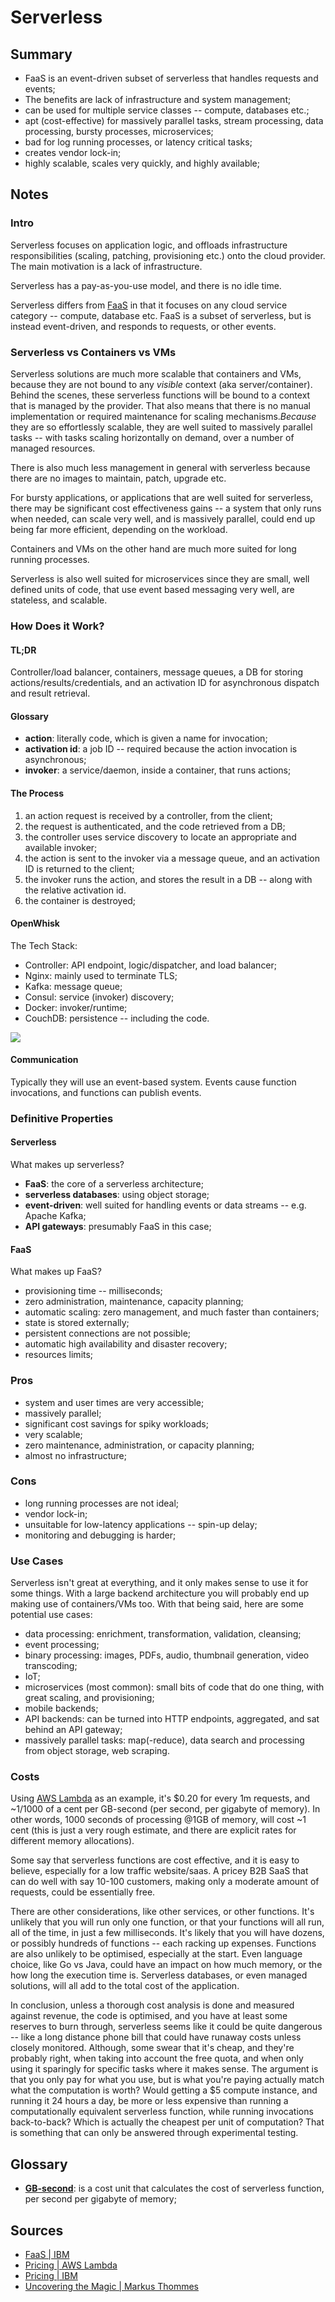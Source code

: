 # Serverless

## Summary

* FaaS is an event-driven subset of serverless that handles requests and events;
* The benefits are lack of infrastructure and system management;
* can be used for multiple service classes -- compute, databases etc.;
* apt (cost-effective) for massively parallel tasks, stream processing, data processing, bursty processes, microservices;
* bad for log running processes, or latency critical tasks;
* creates vendor lock-in;
* highly scalable, scales very quickly, and highly available;
 
## Notes

### Intro

Serverless focuses on application logic, and offloads infrastructure responsibilities (scaling, patching, provisioning etc.) onto the cloud provider. The main motivation is a lack of infrastructure.

Serverless has a pay-as-you-use model, and there is no idle time.

Serverless differs from [FaaS][ibm-faas] in that it focuses on any cloud service category -- compute, database etc. FaaS is a subset of serverless, but is instead event-driven, and responds to requests, or other events.

### Serverless vs Containers vs VMs

Serverless solutions are much more scalable that containers and VMs, because they are not bound to any *visible* context (aka server/container). Behind the scenes, these serverless functions will be bound to a context that is managed by the provider. That also  means that there is no manual implementation or required maintenance for scaling mechanisms.*Because* they are so effortlessly scalable, they are well suited to massively parallel tasks -- with tasks scaling horizontally on demand, over a number of managed resources.

There is also much less management in general with serverless because there are no images to maintain, patch, upgrade etc.

For bursty applications, or applications that are well suited for serverless, there may be significant cost effectiveness gains -- a system that only runs when needed, can scale very well, and is massively parallel, could end up being far more efficient, depending on the workload.

Containers and VMs on the other hand are much more suited for long running processes.

Serverless is also well suited for microservices since they are small, well defined units of code, that use event based messaging very well, are stateless, and scalable.

### How Does it Work?

#### TL;DR

Controller/load balancer, containers, message queues, a DB for storing actions/results/credentials, and an activation ID for asynchronous dispatch and result retrieval.

#### Glossary

* **action**: literally code, which is given a name for invocation;
* **activation id**: a job ID -- required because the action invocation is asynchronous;
* **invoker**: a service/daemon, inside a container, that runs actions;

#### The Process

1. an action request is received by a controller, from the client;
1. the request is authenticated, and the code retrieved from a DB;
1. the controller uses service discovery to locate an appropriate and available invoker;
1. the action is sent to the invoker via a message queue, and an activation ID is returned to the client;
1. the invoker runs the action, and stores the result in a DB -- along with the relative activation id.
1. the container is destroyed;

#### OpenWhisk

The Tech Stack:

* Controller: API endpoint, logic/dispatcher, and load balancer;
* Nginx: mainly used to terminate TLS;
* Kafka: message queue;
* Consul: service (invoker) discovery;
* Docker: invoker/runtime;
* CouchDB: persistence -- including the code.

![][openwhisk-tech-stack]

#### Communication

Typically they will use an event-based system. Events cause function invocations, and functions can publish events.

### Definitive Properties

#### Serverless

What makes up serverless?

* **FaaS**: the core of a serverless architecture;
* **serverless databases**: using object storage;
* **event-driven**: well suited for handling events or data streams -- e.g. Apache Kafka;
* **API gateways**: presumably FaaS in this case;

#### FaaS

What makes up FaaS?

* provisioning time -- milliseconds;
* zero administration, maintenance, capacity planning;
* automatic scaling: zero management, and much faster than containers;
* state is stored externally;
* persistent connections are not possible;
* automatic high availability and disaster recovery;
* resources limits;

### Pros

* system and user times are very accessible;
* massively parallel;
* significant cost savings for spiky workloads;
* very scalable;
* zero maintenance, administration, or capacity planning;
* almost no infrastructure;

### Cons

* long running processes are not ideal;
* vendor lock-in;
* unsuitable for low-latency applications -- spin-up delay;
* monitoring and debugging is harder;

### Use Cases

Serverless isn't great at everything, and it only makes sense to use it for some things. With a large backend architecture you will probably end up making use of containers/VMs too. With that being said, here are some potential use cases: 

* data processing: enrichment, transformation, validation, cleansing;
* event processing;
* binary processing: images, PDFs, audio, thumbnail generation, video transcoding;
* IoT;
* microservices (most common): small bits of code that do one thing, with great scaling, and provisioning;
* mobile backends;
* API backends: can be turned into HTTP endpoints, aggregated, and sat behind an API gateway;
* massively parallel tasks: map(-reduce), data search and processing from object storage, web scraping.

### Costs

Using [AWS Lambda][aws-lambda-pricing] as an example, it's $0.20 for every 1m requests, and ~1/1000 of a cent per GB-second (per second, per gigabyte of memory). In other words, 1000 seconds of processing @1GB of memory, will cost ~1 cent (this is just a very rough estimate, and there are explicit rates for different memory allocations).

Some say that serverless functions are cost effective, and it is easy to believe, especially for a low traffic website/saas. A pricey B2B SaaS that can do well with say 10-100 customers, making only a moderate amount of requests, could be essentially free.

There are other considerations, like other services, or other functions. It's unlikely that you will run only one function, or that your functions will all run, all of the time, in just a few milliseconds. It's likely that you will have dozens, or possibly hundreds of functions -- each racking up expenses. Functions are also unlikely to be optimised, especially at the start. Even language choice, like Go vs Java, could have an impact on how much memory, or the how long the execution time is. Serverless databases, or even managed solutions, will all add to the total cost of the application.

In conclusion, unless a thorough cost analysis is done and measured against revenue, the code is optimised, and you have at least some reserves to burn through, serverless seems like it could be quite dangerous -- like a long distance phone bill that could have runaway costs unless closely monitored. Although, some swear that it's cheap, and they're probably right, when taking into account the free quota, and when only using it sparingly for specific tasks where it makes sense. The argument is that you only pay for what you use, but is what you're paying actually match what the computation is worth? Would getting a $5 compute instance, and running it 24 hours a day, be more or less expensive than running a computationally equivalent serverless function, while running invocations back-to-back? Which is actually the cheapest per unit of computation? That is something that can only be answered through experimental testing.

## Glossary

* [**GB-second**][ibm-pricing]: is a cost unit that calculates the cost of serverless function, per second per gigabyte of memory;

## Sources

* [FaaS | IBM][ibm-faas]
* [Pricing | AWS Lambda][aws-lambda-pricing]
* [Pricing | IBM][ibm-pricing]
* [Uncovering the Magic | Markus Thommes][how-openwhisk-works]

[ibm-faas]: https://www.ibm.com/cloud/learn/faas
[how-openwhisk-works]: https://medium.com/openwhisk/uncovering-the-magic-how-serverless-platforms-really-work-3cb127b05f71
[openwhisk-tech-stack]: https://miro.medium.com/max/958/1*W1xT77DJ8ZKDQSKjqbfaEQ.png
[ibm-pricing]: https://cloud.ibm.com/functions/learn/pricing
[aws-lambda-pricing]: https://aws.amazon.com/lambda/pricing/
